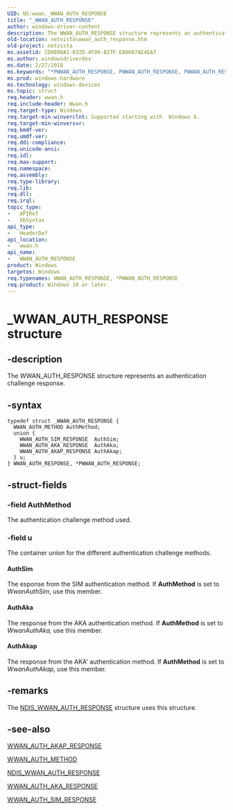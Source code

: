 ```yaml
---
UID: NS:wwan._WWAN_AUTH_RESPONSE
title: "_WWAN_AUTH_RESPONSE"
author: windows-driver-content
description: The WWAN_AUTH_RESPONSE structure represents an authentication challenge response.
old-location: netvista\wwan_auth_response.htm
old-project: netvista
ms.assetid: CD0B90A1-032D-4F09-827F-E80607AE4EA7
ms.author: windowsdriverdev
ms.date: 2/27/2018
ms.keywords: "*PWWAN_AUTH_RESPONSE, PWWAN_AUTH_RESPONSE, PWWAN_AUTH_RESPONSE structure pointer [Network Drivers Starting with Windows Vista], WWAN_AUTH_RESPONSE, WWAN_AUTH_RESPONSE structure [Network Drivers Starting with Windows Vista], _WWAN_AUTH_RESPONSE, netvista.wwan_auth_response, wwan/PWWAN_AUTH_RESPONSE, wwan/WWAN_AUTH_RESPONSE"
ms.prod: windows-hardware
ms.technology: windows-devices
ms.topic: struct
req.header: wwan.h
req.include-header: Wwan.h
req.target-type: Windows
req.target-min-winverclnt: Supported starting with  Windows 8.
req.target-min-winversvr: 
req.kmdf-ver: 
req.umdf-ver: 
req.ddi-compliance: 
req.unicode-ansi: 
req.idl: 
req.max-support: 
req.namespace: 
req.assembly: 
req.type-library: 
req.lib: 
req.dll: 
req.irql: 
topic_type:
-	APIRef
-	kbSyntax
api_type:
-	HeaderDef
api_location:
-	wwan.h
api_name:
-	WWAN_AUTH_RESPONSE
product: Windows
targetos: Windows
req.typenames: WWAN_AUTH_RESPONSE, *PWWAN_AUTH_RESPONSE
req.product: Windows 10 or later.
---
```


# _WWAN_AUTH_RESPONSE structure


## -description


The WWAN_AUTH_RESPONSE structure represents an authentication challenge response.


## -syntax


````
typedef struct _WWAN_AUTH_RESPONSE {
  WWAN_AUTH_METHOD AuthMethod;
  union {
    WWAN_AUTH_SIM_RESPONSE  AuthSim;
    WWAN_AUTH_AKA_RESPONSE  AuthAka;
    WWAN_AUTH_AKAP_RESPONSE AuthAkap;
  } u;
} WWAN_AUTH_RESPONSE, *PWWAN_AUTH_RESPONSE;
````


## -struct-fields




### -field AuthMethod

The authentication challenge method used.


### -field u

The container union for the different authentication challenge methods.



#### AuthSim

The esponse from the SIM authentication method. If <b>AuthMethod</b> is set to <i>WwanAuthSim</i>, use this member.



#### AuthAka

The response from the AKA authentication method. If <b>AuthMethod</b> is set to <i>WwanAuthAka, </i>use this member.



#### AuthAkap

The response from the AKA' authentication method.  If <b>AuthMethod</b> is set to <i>WwanAuthAkap, </i>use this member.


## -remarks



The <a href="..\ndiswwan\ns-ndiswwan-_ndis_wwan_auth_response.md">NDIS_WWAN_AUTH_RESPONSE</a> structure uses this structure.




## -see-also

<a href="..\wwan\ns-wwan-_wwan_auth_akap_response.md">WWAN_AUTH_AKAP_RESPONSE</a>



<a href="..\wwan\ne-wwan-_wwan_auth_method.md">WWAN_AUTH_METHOD</a>



<a href="..\ndiswwan\ns-ndiswwan-_ndis_wwan_auth_response.md">NDIS_WWAN_AUTH_RESPONSE</a>



<a href="..\wwan\ns-wwan-_wwan_auth_aka_response.md">WWAN_AUTH_AKA_RESPONSE</a>



<a href="..\wwan\ns-wwan-_wwan_auth_sim_response.md">WWAN_AUTH_SIM_RESPONSE</a>



 

 


